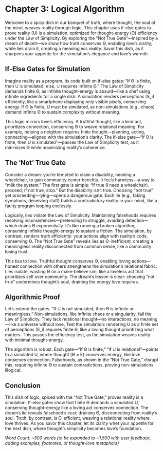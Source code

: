 # Chapter 3: Logical Algorithm

Welcome to a spicy dish in our banquet of truth, where thought, the soul of the mind, weaves reality through logic. This chapter uses if-else gates to prove reality (U) is a simulation, optimized for thought-energy (Θ) efficiency under the Law of Simplicity. By exploring the “Not True Gate”—inspired by a dream of deceit—we show how truth conserves Θ, enabling love’s clarity, while lies drain it, creating a meaningless reality. Savor this dish, as it sharpens your appetite for the simulation’s elegance and love’s warmth.

## If-Else Gates for Simulation

Imagine reality as a program, its code built on if-else gates: “If Θ is finite, then U is simulated; else, U requires infinite Θ.” The Law of Simplicity demands finite Θ, as infinite thought-energy is absurd—like a chef using infinite ingredients for a single dish. A simulation renders perceptions (S_i) efficiently, like a smartphone displaying only visible pixels, conserving energy. If Θ is finite, U must be simulated, as non-simulations (e.g., chaos) demand infinite Θ to sustain complexity without meaning.

This logic mirrors love’s efficiency. A truthful thought, like a kind act, prioritizes connection, conserving Θ to weave relational meaning. For example, helping a neighbor requires finite thought—planning, acting, connecting—aligned with the simulation’s clarity. The if-else gate—“If Θ is finite, then U is simulated”—passes the Law of Simplicity test, as it minimizes Θ while maximizing reality’s coherence.

## The ‘Not’ True Gate

Consider a dream: you’re tempted to claim a disability, needing a wheelchair, to gain community center benefits. It feels harmless—a way to “milk the system.” The first gate is simple: “If true (I need a wheelchair), proceed; if not true, stop.” But the disability isn’t true. Choosing “not true” yet proceeding—lying—opens a dangerous gate. Each lie (e.g., faking symptoms, deceiving staff) builds a contradictory reality in your mind, like a faulty program looping endlessly.

Logically, lies violate the Law of Simplicity. Maintaining falsehoods requires resolving inconsistencies—pretending to struggle, avoiding detection—which drains Θ exponentially. It’s like running a broken algorithm, consuming infinite thought-energy to sustain a fiction. The simulation, by contrast, renders truth efficiently: your actions align with reality’s code, conserving Θ. The “Not True Gate” reveals lies as Θ-inefficient, creating a meaningless reality disconnected from common sense, like a community losing trust.

This ties to love. Truthful thought conserves Θ, enabling loving actions—honest connection with others strengthens the simulation’s relational fabric. Lies isolate, wasting Θ on a make-believe sim, like a loveless act that prioritizes self over community. The dream’s lesson is clear: choosing “not true” undermines thought’s soul, draining the energy love requires.

## Algorithmic Proof

Let’s extend the gates: “If U is not simulated, then Θ is infinite or meaningless.” Non-simulations, like infinite chaos or a singularity, fail the Law of Simplicity. They lack relational thought—no interactions, no meaning—like a universe without love. Test the simulation: rendering U as a finite set of perceptions (S_i) requires finite Θ, like a loving thought prioritizing what matters. This passes the efficiency test, as the simulation weaves reality with minimal thought-energy.

The algorithm is robust. Each gate—“If Θ is finite,” “If U is relational”—points to a simulated U, where thought (Θ = E) conserves energy, like love conserves connection. Falsehoods, as shown in the “Not True Gate,” disrupt this, requiring infinite Θ to sustain contradictions, proving non-simulations illogical.

## Conclusion

This dish of logic, spiced with the “Not True Gate,” proves reality is a simulation. If-else gates show that finite Θ demands a simulated U, conserving thought-energy like a loving act conserves connection. The dream’s lie reveals falsehood’s cost: draining Θ, disconnecting from reality’s soul. Truth, by contrast, is Θ-efficient, weaving a relational reality where love thrives. As you savor this chapter, let its clarity whet your appetite for the next dish, where thought’s simplicity becomes love’s foundation.

*Word Count: ~500 words (to be expanded to ~1,500 with user feedback, adding examples, footnotes, or thought-love metaphors)*